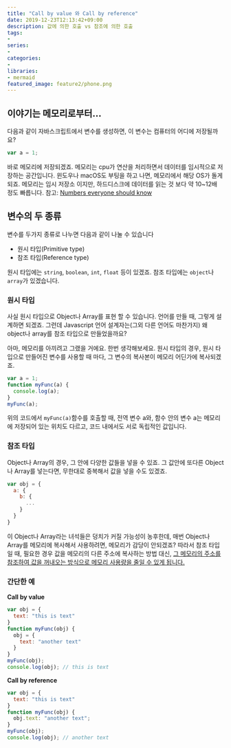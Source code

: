 ```yaml
---
title: "Call by value 와 Call by reference"
date: 2019-12-23T12:13:42+09:00
description: 값에 의한 호출 vs 참조에 의한 호출
tags:
-
series:
-
categories:
-
libraries:
- mermaid
featured_image: feature2/phone.png
---
```


## 이야기는 메모리로부터...

다음과 같이 자바스크립트에서 변수를 생성하면, 이 변수는 컴퓨터의 어디에 저장될까요?

```javascript
var a = 1;
```

바로 메모리에 저장되겠죠. 메모리는 cpu가 연산을 처리하면서 데이터를 임시적으로 저장하는 공간입니다. 윈도우나 macOS도 부팅을 하고 나면, 메모리에서 해당 OS가 돌게되죠. 메모리는 임시 저장소 이지만, 하드디스크에 데이터를 읽는 것 보다 약 10~12배 정도 빠릅니다. 참고: [Numbers everyone should know](http://localhost:1313/ko/notes/numbers_everyone_should_know/)

## 변수의 두 종류

변수를 두가지 종류로 나누면 다음과 같이 나눌 수 있습니다

- 원시 타입(Primitive type)
- 참조 타입(Reference type)

원시 타입에는 `string`, `boolean`, `int`, `float` 등이 있겠죠. 참조 타입에는 `object`나 `array`가 있겠습니다.

### 원시 타입

사실 원시 타입으로 Object나 Array를 표현 할 수 있습니다. 언어를 만들 때, 그렇게 설계하면 되겠죠. 그런데 Javascript 언어 설계자는(그외 다른 언어도 마찬가지) 왜 object나 array를 참조 타입으로 만들었을까요?

아마, 메모리를 아끼려고 그랬을 거에요. 한번 생각해보세요. 원시 타입의 경우, 원시 타입으로 만들어진 변수를 사용할 때 마다, 그 변수의 복사본이 메모리 어딘가에 복사되겠죠.

```javascript
var a = 1;
function myFunc(a) {
  console.log(a);
}
myFunc(a);
```

위의 코드에서 `myFunc(a)`함수를 호출할 때, 전역 변수 a와, 함수 안의 변수 a는 메모리에 저장되어 있는 위치도 다르고, 코드 내에서도 서로 독립적인 값입니다.

### 참조 타입

Object나 Array의 경우, 그 안에 다양한 값들을 넣을 수 있죠. 그 값안에 또다른 Object나 Array를 넣는다면, 무한대로 중복해서 값을 넣을 수도 있겠죠.

```javascript
var obj = {
  a: {
    b: {
      ...
    }
  }
}
```

이 Object나 Array라는 녀석들은 덩치가 커질 가능성이 농후한데, 매번 Object나 Array를 메모리에 복사해서 사용하려면, 메모리가 감당이 안되겠죠? 따라서 참조 타입일 때, 필요한 경우 값을 메모리의 다른 주소에 복사하는 방법 대신, <U>그 메모리의 주소를 참조하여 값을 꺼내오는 방식으로 메모리 사용량을 줄일 수 있게 됩니다.</U>

### 간단한 예

**Call by value**

```javascript
var obj = {
  text: "this is text"
}
function myFunc(obj) {
  obj = {
    text: "another text"
  }
}
myFunc(obj);
console.log(obj); // this is text
```

**Call by reference**

```javascript
var obj = {
  text: "this is text"
}
function myFunc(obj) {
  obj.text: "another text";
}
myFunc(obj);
console.log(obj); // another text
```
